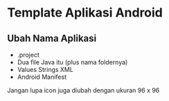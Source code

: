 # Template Aplikasi Android

## Ubah Nama Aplikasi

- .project
- Dua file Java itu (plus nama foldernya)
- Values Strings XML
- Android Manifest

Jangan lupa icon juga diubah dengan ukuran 96 x 96
